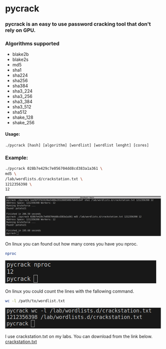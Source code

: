 # pycrack

### pycrack is an easy to use password cracking tool that don't rely on GPU.  

### Algorithms supported
* blake2b  
* blake2s
* md5  
* sha1  
* sha224  
* sha256  
* sha384  
* sha3_224  
* sha3_256  
* sha3_384  
* sha3_512  
* sha512  
* shake_128  
* shake_256


#### Usage:
```
./pycrack [hash] [algorithm] [wordlist] [wordlist lenght] [cores]

```

### Example: 
```bash
./pycrack 028b7e429c7e056704dd8cd383a1a361 \
md5 \
/lab/wordlists.d/crackstation.txt \
1212356398 \
12
```

![alt text](./images/potato21.png)


On linux you can found out how many cores you have you nproc.
```bash
nproc
```

![alt text](./images/cpus.png)


On linux you could count the lines with the fallowing command.
```bash
wc -l /path/to/wordlist.txt
```

![alt text](./images/wc.png)


I use crackstation.txt on my labs. You can download from the link below.
[crackstation.txt](https://crackstation.net/crackstation-wordlist-password-cracking-dictionary.htm)
